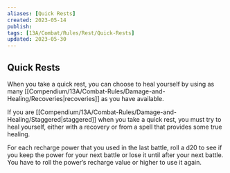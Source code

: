 ```yaml
---
aliases: [Quick Rests]
created: 2023-05-14
publish: 
tags: [13A/Combat/Rules/Rest/Quick-Rests]
updated: 2023-05-30
---
```


## Quick Rests

When you take a quick rest, you can choose to heal yourself by using as many [[Compendium/13A/Combat-Rules/Damage-and-Healing/Recoveries|recoveries]] as you have available.

If you are [[Compendium/13A/Combat-Rules/Damage-and-Healing/Staggered|staggered]] when you take a quick rest, you must try to heal yourself, either with a recovery or from a spell that provides some true healing.

For each recharge power that you used in the last battle, roll a d20 to see if you keep the power for your next battle or lose it until after your next battle. You have to roll the power’s recharge value or higher to use it again.